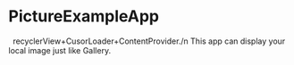 # PictureExampleApp
    recyclerView+CusorLoader+ContentProvider./n
    This app can display your local image just like Gallery.
    
